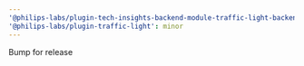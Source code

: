 ```yaml
---
'@philips-labs/plugin-tech-insights-backend-module-traffic-light-backend-module': minor
'@philips-labs/plugin-traffic-light': minor
---
```


Bump for release
